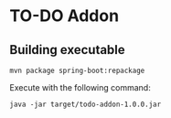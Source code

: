 # TO-DO Addon

## Building executable

```
mvn package spring-boot:repackage
```

Execute with the following command:

```
java -jar target/todo-addon-1.0.0.jar
```